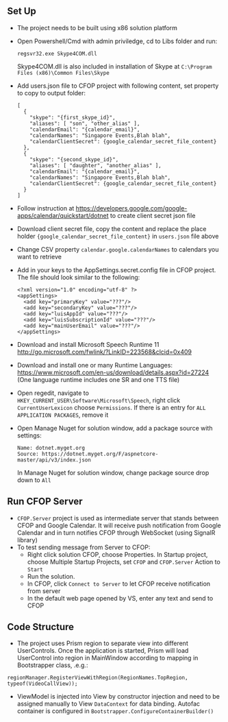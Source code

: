 ## Set Up

- The project needs to be built using x86 solution platform
- Open Powershell/Cmd with admin priviledge, cd to Libs folder and run:
  ```
  regsvr32.exe Skype4COM.dll
  ```
  Skype4COM.dll is also included in installation of Skype at `C:\Program Files (x86)\Common Files\Skype`

- Add users.json file to CFOP project with following content, set property to copy to output folder:
  ```
  [
    {
      "skype": "{first_skype_id}",
      "aliases": [ "son", "other_alias" ],
      "calendarEmail": "{calendar_email}",
      "calendarNames": "Singapore Events,Blah blah",
      "calendarClientSecret": {google_calendar_secret_file_content}
    },
    {
      "skype": "{second_skype_id}",
      "aliases": [ "daughter", "another_alias" ],
      "calendarEmail": "{calendar_email}",
      "calendarNames": "Singapore Events,Blah blah",
      "calendarClientSecret": {google_calendar_secret_file_content}
    }
  ]
  ```
- Follow instruction at https://developers.google.com/google-apps/calendar/quickstart/dotnet to create client secret json file
- Download client secret file, copy the content and replace the place holder `{google_calendar_secret_file_content}` in `users.json` file above
- Change CSV property `calendar.google.calendarNames` to calendars you want to retrieve
- Add in your keys to the AppSettings.secret.config file in CFOP project.  The file should look similar to the following:
  ```
  <?xml version="1.0" encoding="utf-8" ?>
  <appSettings>
    <add key="primaryKey" value="???"/>
    <add key="secondaryKey" value="???"/>
    <add key="luisAppId" value="???"/>
    <add key="luisSubscriptionId" value="???"/>
    <add key="mainUserEmail" value="???"/>
  </appSettings>
  ```

- Download and install Microsoft Speech Runtime 11 http://go.microsoft.com/fwlink/?LinkID=223568&clcid=0x409
- Download and install one or many Runtime Languages: https://www.microsoft.com/en-us/download/details.aspx?id=27224
    (One language runtime includes one SR and one TTS file)
- Open regedit, navigate to `HKEY_CURRENT_USER\Software\Microsoft\Speech`, right click `CurrentUserLexicon` choose `Permissions`. If there is an entry for `ALL APPLICATION PACKAGES`, remove it
- Open Manage Nuget for solution window, add a package source with settings:

  ```
  Name: dotnet.myget.org
  Source: https://dotnet.myget.org/F/aspnetcore-master/api/v3/index.json
  ```
  In Manage Nuget for solution window, change package source drop down to `All`

## Run CFOP Server
- `CFOP.Server` project is used as intermediate server that stands between CFOP and Google Calendar. It will receive push notification from Google Calendar and in turn notifies CFOP through WebSocket (using SignalR library)
- To test sending message from Server to CFOP:
  - Right click solution CFOP, choose Properties. In Startup project, choose Multiple Startup Projects, set `CFOP` and `CFOP.Server` Action to `Start`
  - Run the solution.
  - In CFOP, click `Connect to Server` to let CFOP receive notification from server
  - In the default web page opened by VS, enter any text and send to CFOP 

## Code Structure

- The project uses Prism region to separate view into different UserControls. Once the application is started, Prism will load UserControl into region in MainWindow according to mapping in Bootstrapper class, .e.g.:
```
regionManager.RegisterViewWithRegion(RegionNames.TopRegion, typeof(VideoCallView));
```

- ViewModel is injected into View by constructor injection and need to be assigned manually to View `DataContext` for data binding. Autofac container is configured in `Bootstrapper.ConfigureContainerBuilder()`
